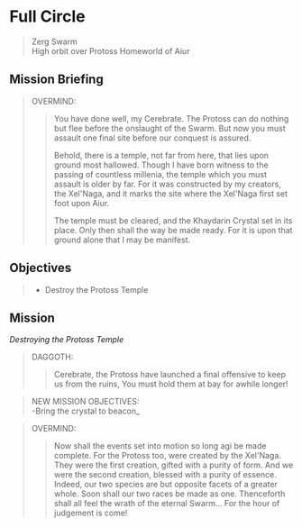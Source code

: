 # Full Circle

> Zerg Swarm  
> High orbit over Protoss Homeworld of Aiur

## Mission Briefing

> OVERMIND:
>> You have done well, my Cerebrate. The Protoss can do nothing but flee before the onslaught of the Swarm. But now you must assault one final site before our conquest is assured.
>>
>> Behold, there is a temple, not far from here, that lies upon ground most hallowed. Though I have born witness to the passing of countless millenia, the temple which you must assault is older by far. For it was constructed by my creators, the Xel'Naga, and it marks the site where the Xel'Naga first set foot upon Aiur.
>>
>> The temple must be cleared, and the Khaydarin Crystal set in its place. Only then shall the way be made ready. For it is upon that ground alone that I may be manifest.

## Objectives

> - Destroy the Protoss Temple

## Mission

_Destroying the Protoss Temple_

> DAGGOTH:
>> Cerebrate, the Protoss have launched a final offensive to keep us from the ruins, You must hold them at bay for awhile longer!

> NEW MISSION OBJECTIVES:  
> -Bring the crystal to beacon_

> OVERMIND:
>> Now shall the events set into motion so long agi be made complete. For the Protoss too, were created by the Xel'Naga. They were the first creation, gifted with a purity of form. And we were the second creation, blessed with a purity of essence. Indeed, our two species are but opposite facets of a greater whole. Soon shall our two races be made as one. Thenceforth shall all feel the wrath of the eternal Swarm... For the hour of judgement is come!